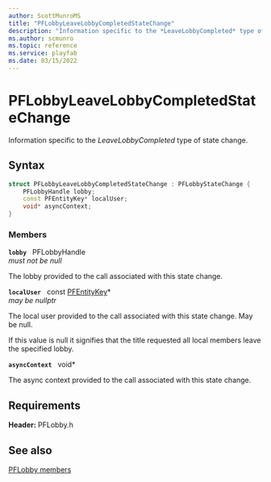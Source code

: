 ```yaml
---
author: ScottMunroMS
title: "PFLobbyLeaveLobbyCompletedStateChange"
description: "Information specific to the *LeaveLobbyCompleted* type of state change."
ms.author: scmunro
ms.topic: reference
ms.service: playfab
ms.date: 03/15/2022
---
```


# PFLobbyLeaveLobbyCompletedStateChange  

Information specific to the *LeaveLobbyCompleted* type of state change.  

## Syntax  
  
```cpp
struct PFLobbyLeaveLobbyCompletedStateChange : PFLobbyStateChange {  
    PFLobbyHandle lobby;  
    const PFEntityKey* localUser;  
    void* asyncContext;  
}  
```
  
### Members  
  
**`lobby`** &nbsp; PFLobbyHandle  
*must not be null*  
  
The lobby provided to the call associated with this state change.
  
**`localUser`** &nbsp; const [PFEntityKey](../../pfmultiplayer/pfentitykey_clientsdk.md)*  
*may be nullptr*  
  
The local user provided to the call associated with this state change. May be null.
  
If this value is null it signifies that the title requested all local members leave the specified lobby.
  
**`asyncContext`** &nbsp; void*  
  
The async context provided to the call associated with this state change.
  
  
## Requirements  
  
**Header:** PFLobby.h
  
## See also  
[PFLobby members](../pflobby_members.md)  

  
  

